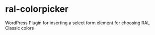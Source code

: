 # ral-colorpicker
WordPress Plugin for inserting a select form element for choosing RAL Classic colors
